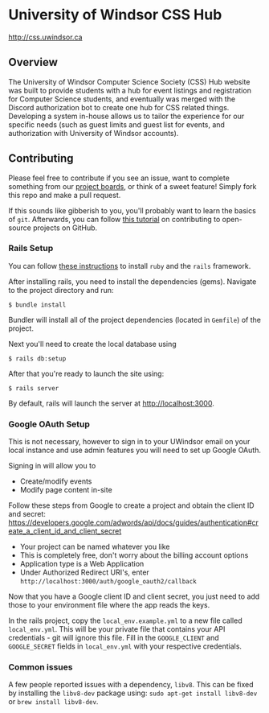 # University of Windsor CSS Hub

http://css.uwindsor.ca

## Overview

The University of Windsor Computer Science Society (CSS) Hub website was built to provide students with a hub for event listings and registration for Computer Science students, and eventually was merged with the Discord authorization bot to create one hub for CSS related things. Developing a system in-house allows us to tailor the experience for our specific needs (such as guest limits and guest list for events, and authorization with University of Windsor accounts).

## Contributing

Please feel free to contribute if you see an issue, want to complete something from our [project boards](https://github.com/EricPickup/uwindsor-css-hub/projects), or think of a sweet feature! Simply fork this repo and make a pull request.

If this sounds like gibberish to you, you'll probably want to learn the basics of `git`. Afterwards, you can follow [this tutorial](https://akrabat.com/the-beginners-guide-to-contributing-to-a-github-project/) on contributing to open-source projects on GitHub.

### Rails Setup

You can follow [these instructions](https://www.tutorialspoint.com/ruby-on-rails/rails-installation.htm) to install `ruby` and the `rails` framework.

After installing rails, you need to install the dependencies (gems). Navigate to the project directory and run:

`$ bundle install`

Bundler will install all of the project dependencies (located in `Gemfile`) of the project.

Next you'll need to create the local database using

`$ rails db:setup`

After that you're ready to launch the site using:

`$ rails server`

By default, rails will launch the server at [http://localhost:3000](http://localhost:3000).

### Google OAuth Setup

This is not necessary, however to sign in to your UWindsor email on your local instance and use admin features you will need to set up Google OAuth.

Signing in will allow you to
- Create/modify events
- Modify page content in-site

Follow these steps from Google to create a project and obtain the client ID and secret: https://developers.google.com/adwords/api/docs/guides/authentication#create_a_client_id_and_client_secret
- Your project can be named whatever you like
- This is completely free, don't worry about the billing account options
- Application type is a Web Application
- Under Authorized Redirect URI's, enter `http://localhost:3000/auth/google_oauth2/callback`

Now that you have a Google client ID and client secret, you just need to add those to your environment file where the app reads the keys.

In the rails project, copy the `local_env.example.yml` to a new file called `local_env.yml`. This will be your private file that contains your API credentials - git will ignore this file. Fill in the `GOOGLE_CLIENT` and `GOOGLE_SECRET` fields in `local_env.yml` with your respective credentials.

### Common issues

A few people reported issues with a dependency, `libv8`. This can be fixed by installing the `libv8-dev` package using:
`sudo apt-get install libv8-dev` or `brew install libv8-dev`.

